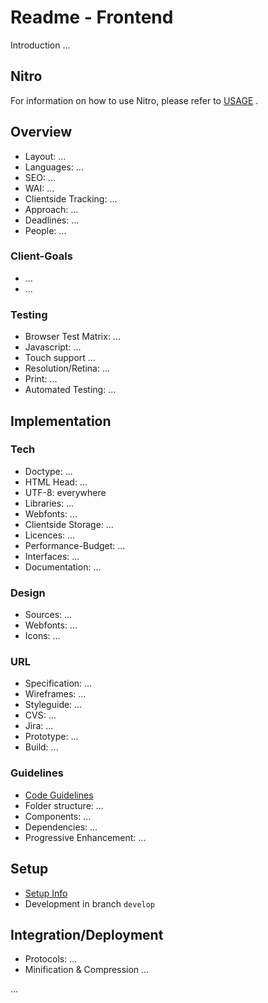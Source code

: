 # Readme - Frontend

Introduction ...

## Nitro
For information on how to use Nitro, please refer to [USAGE](USAGE.md) .

## Overview

* Layout: ...
* Languages: ...
* SEO: ...
* WAI: ...
* Clientside Tracking: ...
* Approach: ...
* Deadlines: ...
* People: ...

### Client-Goals

* ...
* ...

### Testing

* Browser Test Matrix: ...
* Javascript: ...
* Touch support ...
* Resolution/Retina: ...
* Print: ...
* Automated Testing: ...

## Implementation

### Tech

* Doctype: ...
* HTML Head: ...
* UTF-8: everywhere
* Libraries: ...
* Webfonts: ...
* Clientside Storage: ...
* Licences: ...
* Performance-Budget: ...
* Interfaces: ...
* Documentation: ...

### Design

* Sources: ...
* Webfonts: ...
* Icons: ...

### URL
* Specification: ...
* Wireframes: ...
* Styleguide: ...
* CVS: ...
* Jira: ...
* Prototype: ...
* Build: ...

### Guidelines

* [Code Guidelines](project/docs/___.md)
* Folder structure: ...
* Components: ...
* Dependencies: ...
* Progressive Enhancement: ...

## Setup

* [Setup Info](project/docs/___.md)
* Development in branch `develop`

## Integration/Deployment

* Protocols: ...
* Minification & Compression ...

...